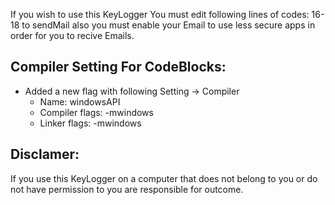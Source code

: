 If you wish to use this KeyLogger You must edit following lines of codes: 16-18 to sendMail
also you must enable your Email to use less secure apps in order for you to recive Emails.

## Compiler Setting For CodeBlocks:
  * Added a new flag with following Setting -> Compiler
    * Name: windowsAPI
    * Compiler flags: -mwindows
    * Linker flags: -mwindows



## Disclamer:
If you use this KeyLogger on a computer that does not belong to you or do not have permission to
you are responsible for outcome.
